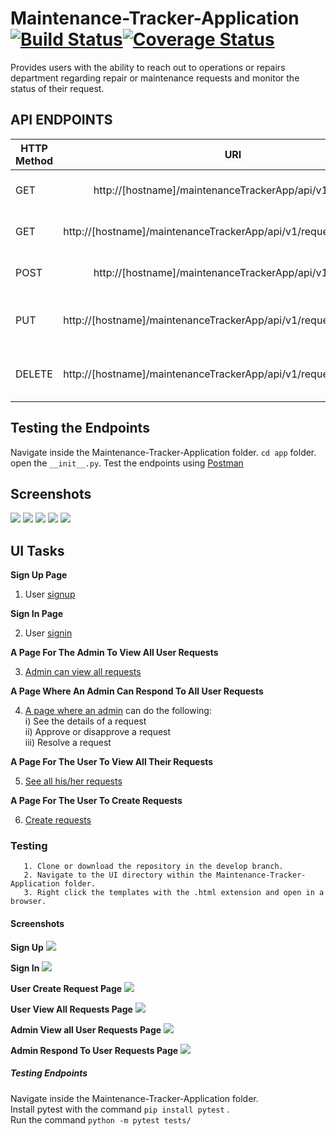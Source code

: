 # Maintenance-Tracker-Application  [![Build Status](https://travis-ci.org/RuthNjeri/Maintenance-Tracker-Application.svg?branch=master)](https://travis-ci.org/RuthNjeri/Maintenance-Tracker-Application)[![Coverage Status](https://coveralls.io/repos/github/RuthNjeri/Maintenance-Tracker-Application/badge.svg?branch=master)](https://coveralls.io/github/RuthNjeri/Maintenance-Tracker-Application?branch=master)
Provides users with the ability to reach out to operations or repairs department regarding repair or maintenance requests and monitor the status of their request.

## API ENDPOINTS ##
| HTTP Method   | URI                                                                 | Action                    |
| ------------- |:-------------------------------------------------------------------:|-----------------------:   |
| GET	          |http://[hostname]/maintenanceTrackerApp/api/v1/requests	             |Retrieve list of requests  |  
| GET           |http://[hostname]/maintenanceTrackerApp/api/v1/requests/[request_id] |Retrieve a request         |  
| POST          |http://[hostname]/maintenanceTrackerApp/api/v1/requests              |Create a new request       |   
| PUT           |http://[hostname]/maintenanceTrackerApp/api/v1/requests/[request_id] |Update an existing request |       
| DELETE        |http://[hostname]/maintenanceTrackerApp/api/v1/requests/[request_id] |Delete an existing request | 

## Testing the Endpoints
Navigate inside the Maintenance-Tracker-Application folder. `cd app` folder. open the `__init__.py`. Test the endpoints using [Postman](https://www.getpostman.com/)

## Screenshots
![](http://res.cloudinary.com/dqvk8ugtp/image/upload/v1527702370/NewnewPost_oyur5r.png)
![](http://res.cloudinary.com/dqvk8ugtp/image/upload/v1527685086/DeleteRequest_pmwq7u.png)
![](http://res.cloudinary.com/dqvk8ugtp/image/upload/v1527685086/Get_Requests_l3o8pu.png)
![](http://res.cloudinary.com/dqvk8ugtp/image/upload/v1527685086/get_request_with_id_kb2iwv.png)
![](http://res.cloudinary.com/dqvk8ugtp/image/upload/v1527685086/Put_request_gzdtxj.png)

## UI Tasks ##

**Sign Up Page**<br/>

1. User [signup](https://ruthnjeri.github.io/Maintenance-Tracker-Application/UI/signUp.html)<br/>  

**Sign In Page**<br/>
 
2. User [signin](https://ruthnjeri.github.io/Maintenance-Tracker-Application/UI/signIn.html)<br/>

**A Page For The Admin To View All User Requests**<br/>

3. [Admin can view all requests](https://ruthnjeri.github.io/Maintenance-Tracker-Application/UI/AdminPage.html)<br/>

**A Page Where An Admin Can Respond To All User Requests**<br/>

4. [A page where an admin](https://ruthnjeri.github.io/Maintenance-Tracker-Application/UI/AdminRespondRequests.html) can do the following:<br />
    i)   See the details of a request<br />
    ii)  Approve or disapprove a request<br />
    iii) Resolve a request<br />

**A Page For The User To View All Their Requests**<br>

5. [See all his/her requests](https://ruthnjeri.github.io/Maintenance-Tracker-Application/UI/UserRequests.html)<br />

**A Page For The User To Create Requests**<br/>

6. [Create requests](https://ruthnjeri.github.io/Maintenance-Tracker-Application/UI/createRequest.html)<br />

### Testing ###

```
   1. Clone or download the repository in the develop branch. 
   2. Navigate to the UI directory within the Maintenance-Tracker-Application folder.
   3. Right click the templates with the .html extension and open in a browser.
```
#### Screenshots ####

**Sign Up**
![](http://res.cloudinary.com/dqvk8ugtp/image/upload/v1527539522/Signup_stlonp.png)

**Sign In**
![](http://res.cloudinary.com/dqvk8ugtp/image/upload/v1527539522/Signin_biwjzt.png)

**User Create Request Page**
![](http://res.cloudinary.com/dqvk8ugtp/image/upload/v1527539521/CreateRequest_dpajio.png)

**User View All Requests Page**
![](http://res.cloudinary.com/dqvk8ugtp/image/upload/v1527539522/UserViewAllRequests_izyykh.png)

**Admin View all User Requests Page**
![](http://res.cloudinary.com/dqvk8ugtp/image/upload/v1527539522/AdminViewAllReq_ihjn5f.png)

**Admin Respond To User Requests Page**
![](http://res.cloudinary.com/dqvk8ugtp/image/upload/v1527539522/AdminRespondTorequests_fnuz6m.png)
   
##### Testing Endpoints #####
Navigate inside the Maintenance-Tracker-Application folder.<br>
Install pytest with the command `pip install pytest` .<br>
Run the command ```python -m pytest tests/```

   
   
   
   
